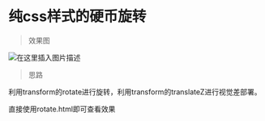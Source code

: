 # 纯css样式的硬币旋转
> 效果图

![在这里插入图片描述](https://img-blog.csdnimg.cn/201906131655365.gif)
>思路

利用transform的rotate进行旋转，利用transform的translateZ进行视觉差部署。

直接使用rotate.html即可查看效果
